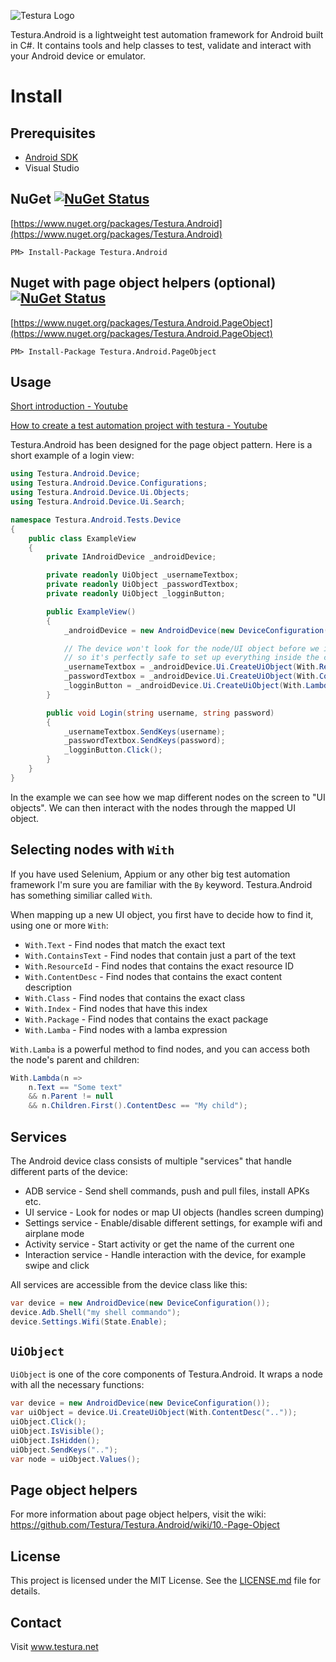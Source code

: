 ![Testura Logo](http://testura.net/Content/Images/logo.png)

Testura.Android is a lightweight test automation framework for Android built in C#. It contains tools and help classes to test, validate and interact with your Android device or emulator.


# Install

## Prerequisites

- [Android SDK](https://developer.android.com/studio/index.html)
- Visual Studio


## NuGet [![NuGet Status](https://img.shields.io/nuget/v/Testura.Android.svg?style=flat)](https://www.nuget.org/packages/Testura.Android)

[https://www.nuget.org/packages/Testura.Android](https://www.nuget.org/packages/Testura.Android)
    
    PM> Install-Package Testura.Android
   
## Nuget with page object helpers (optional) [![NuGet Status](https://img.shields.io/nuget/v/Testura.Android.PageObject.svg?style=flat)](https://www.nuget.org/packages/Testura.Android.PageObject)

[https://www.nuget.org/packages/Testura.Android.PageObject](https://www.nuget.org/packages/Testura.Android.PageObject)
    
    PM> Install-Package Testura.Android.PageObject

## Usage

[Short introduction - Youtube](https://www.youtube.com/watch?v=x-U2F6mzcyc)

[How to create a test automation project with testura - Youtube](https://www.youtube.com/watch?v=0QhAcGdx65E)

Testura.Android has been designed for the page object pattern. Here is a short example of a login view:

```c#
using Testura.Android.Device;
using Testura.Android.Device.Configurations;
using Testura.Android.Device.Ui.Objects;
using Testura.Android.Device.Ui.Search;

namespace Testura.Android.Tests.Device
{
    public class ExampleView
    {
        private IAndroidDevice _androidDevice;

        private readonly UiObject _usernameTextbox;
        private readonly UiObject _passwordTextbox;
        private readonly UiObject _logginButton;

        public ExampleView()
        {
            _androidDevice = new AndroidDevice(new DeviceConfiguration());

            // The device won't look for the node/UI object before we interact with it,
            // so it's perfectly safe to set up everything inside the constructor.
            _usernameTextbox = _androidDevice.Ui.CreateUiObject(With.ResourceId("usernameTextbox"));
            _passwordTextbox = _androidDevice.Ui.CreateUiObject(With.ContentDesc("passwordTextbox"));
            _logginButton = _androidDevice.Ui.CreateUiObject(With.Lambda(n => n.Text == "Login"));
        }

        public void Login(string username, string password)
        {
            _usernameTextbox.SendKeys(username);
            _passwordTextbox.SendKeys(password);
            _logginButton.Click();
        }
    }
}
```

In the example we can see how we map different nodes on the screen to "UI objects". We can then interact with the nodes through the mapped UI object.

## Selecting nodes with `With`

If you have used Selenium, Appium or any other big test automation framework I'm sure you are familiar with the `By` keyword. Testura.Android has something similiar called `With`.

When mapping up a new UI object, you first have to decide how to find it, using one or more `With`:

- `With.Text` - Find nodes that match the exact text
- `With.ContainsText` - Find nodes that contain just a part of the text
- `With.ResourceId` - Find nodes that contains the exact resource ID
- `With.ContentDesc` - Find nodes that contains the exact content description
- `With.Class` - Find nodes that contains the exact class
- `With.Index` - Find nodes that have this index
- `With.Package` - Find nodes that contains the exact package
- `With.Lamba` - Find nodes with a lamba expression

`With.Lamba` is a powerful method to find nodes, and you can access both the node's parent and children:

```c#
With.Lambda(n =>
    n.Text == "Some text"
    && n.Parent != null
    && n.Children.First().ContentDesc == "My child");
```

## Services

The Android device class consists of multiple "services" that handle different parts of the device:

- ADB service - Send shell commands, push and pull files, install APKs etc.
- UI service - Look for nodes or map UI objects (handles screen dumping)
- Settings service - Enable/disable different settings, for example wifi and airplane mode
- Activity service - Start activity or get the name of the current one
- Interaction service - Handle interaction with the device, for example swipe and click

All services are accessible from the device class like this:

```c#
var device = new AndroidDevice(new DeviceConfiguration());
device.Adb.Shell("my shell commando");
device.Settings.Wifi(State.Enable);
```

## `UiObject`

`UiObject` is one of the core components of Testura.Android. It wraps a node with all the necessary functions:

```c#
var device = new AndroidDevice(new DeviceConfiguration());
var uiObject = device.Ui.CreateUiObject(With.ContentDesc(".."));
uiObject.Click();
uiObject.IsVisible();
uiObject.IsHidden();
uiObject.SendKeys("..");
var node = uiObject.Values();
```

## Page object helpers

For more information about page object helpers, visit the wiki: https://github.com/Testura/Testura.Android/wiki/10.-Page-Object

## License

This project is licensed under the MIT License. See the [LICENSE.md](LICENSE.md) file for details.

## Contact

Visit <a href="http://www.testura.net">www.testura.net</a>
